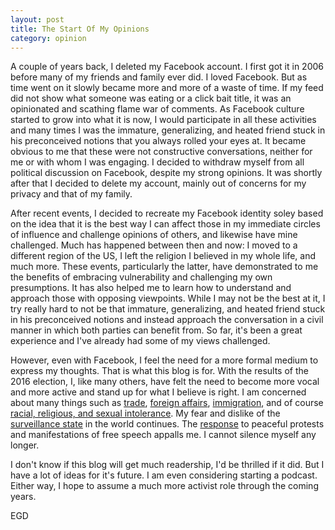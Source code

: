 ```yaml
---
layout: post
title: The Start Of My Opinions 
category: opinion
---
```

A couple of years back, I deleted my Facebook account. I first got it in 2006 before many of my friends and family ever did. I loved Facebook. But as time went on it slowly became more and more of a waste of time. If my feed did not show what someone was eating or a click bait title, it was an opinionated and scathing flame war of comments. As Facebook culture started to grow into what it is now, I would participate in all these activities and many times I was the immature, generalizing, and heated friend stuck in his preconceived notions that you always rolled your eyes at. It became obvious to me that these were not constructive conversations, neither for me or with whom I was engaging. I decided to withdraw myself from all political discussion on Facebook, despite my strong opinions. It was shortly after that I decided to delete my account, mainly out of concerns for my privacy and that of my family.

After recent events, I decided to recreate my Facebook identity soley based on the idea that it is the best way I can affect those in my immediate circles of influence and challenge opinions of others, and likewise have mine challenged. Much has happened between then and now: I moved to a different region of the US, I left the religion I believed in my whole life, and much more. These events, particularly the latter, have demonstrated to me the benefits of embracing vulnerability and challenging my own presumptions. It has also helped me to learn how to understand and approach those with opposing viewpoints. While I may not be the best at it, I try really hard to not be that immature, generalizing, and heated friend stuck in his preconceived notions and instead approach the conversation in a civil manner in which both parties can benefit from. So far, it's been a great experience and I've already had some of my views challenged.

However, even with Facebook, I feel the need for a more formal medium to express my thoughts. That is what this blog is for. With the results of the 2016 election, I, like many others, have felt the need to become more vocal and more active and stand up for what I believe is right. I am concerned about many things such as [trade](https://www.nytimes.com/2017/01/25/upshot/what-can-trump-do-to-overhaul-nafta-quite-a-lot.html), [foreign affairs](https://www.whitehouse.gov/the-press-office/2017/01/25/executive-order-border-security-and-immigration-enforcement-improvements), [immigration](https://www.whitehouse.gov/the-press-office/2017/01/27/executive-order-protecting-nation-foreign-terrorist-entry-united-states), and of course [racial, religious, and sexual intolerance](https://www.donaldjtrump.com/press-releases/donald-j.-trump-statement-on-preventing-muslim-immigration). My fear and dislike of the [surveillance state](https://www.wired.com/2017/01/just-time-trump-nsa-loosens-privacy-rules/) in the world continues. The [response](https://twitter.com/SportsPlusShow/status/769683733855088640/video/1) to peaceful protests and manifestations of free speech appalls me. I cannot silence myself any longer. 

I don't know if this blog will get much readership, I'd be thrilled if it did. But I have a lot of ideas for it's future. I am even considering starting a podcast. Either way, I hope to assume a much more activist role through the coming years.

EGD
